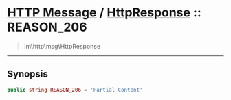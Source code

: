 # [HTTP Message](http.md) / [HttpResponse](http-HttpResponse.md) :: REASON_206
 > im\http\msg\HttpResponse
____

## Synopsis
```php
public string REASON_206 = 'Partial Content'
```
